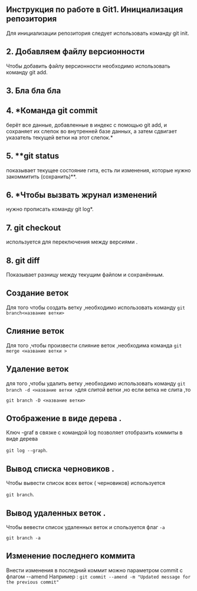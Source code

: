 ## Инструкция по работе в Git1. Инициализация репозитория
Для инициализации репозитория следует использовать команду git init.

## 2. Добавляем файлу версионности
Чтобы добавить файлу версионности необходимо использовать команду git add.

## 3. Бла бла бла
## 4. *Команда git commit
берёт все данные, добавленные в индекс с помощью git add, и сохраняет их слепок во внутренней базе данных, а затем сдвигает указатель текущей ветки на этот слепок.*

## 5. **git status
показывает текущее состояние гита, есть ли изменения, которые нужно закоммитить (сохранить)**.

## 6. *Чтобы вызвать жрунал изменений
нужно прописать команду git log*.

## 7. git checkout
используется для переключения между версиями .

## 8. git diff
Показывает разницу между текущим файлом и сохранённым.

## Создание веток 
Для того чтобы создать ветку ,необходимо использовать команду `git branch<название ветки>`
## Слияние веток 
Для того ,чтобы произвести слияние веток ,необходима команда `git merge <название ветки >`

## Удаление веток 
для того ,чтобы удалить ветку ,необходимо использовать команду `git branch -d <название ветки >`для слитой ветки ,но если ветка не слита ,то 

`git branch -D <название ветки>`

## Отображение  в виде дерева .
Ключ -graf в связке с командой log позволяет отобразить коммиты в виде дерева

`git log --graph`.

## Вывод списка черновиков .
Чтобы вывести список всех веток ( черновиков) используется 

`git branch`.

## Вывод удаленных веток .
Чтобы вевести список удаленных веток и спользуется флаг `-а`

`git branch -a`
## Изменение последнего  коммита 
Внести изменения в последний коммит можно параметром commit с флагом --amend
Например : `git commit --amend -m "Updated message for the previous commit"` 